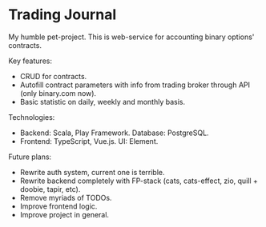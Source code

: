 # Trading Journal

My humble pet-project. This is web-service for accounting binary options' contracts.

Key features:
* CRUD for contracts.
* Autofill contract parameters with info from trading broker through API (only binary.com now).
* Basic statistic on daily, weekly and monthly basis.

Technologies:
* Backend: Scala, Play Framework. Database: PostgreSQL.
* Frontend: TypeScript, Vue.js. UI: Element.

Future plans:
* Rewrite auth system, current one is terrible.
* Rewrite backend completely with FP-stack (cats, cats-effect, zio, quill + doobie, tapir, etc).
* Remove myriads of TODOs.
* Improve frontend logic.
* Improve project in general.
